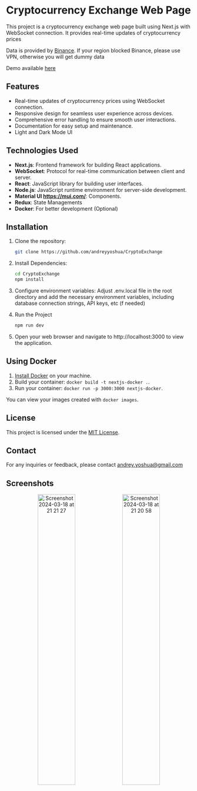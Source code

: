# Cryptocurrency Exchange Web Page

This project is a cryptocurrency exchange web page built using Next.js with WebSocket connection. It provides real-time updates of cryptocurrency prices 

Data is provided by [Binance](https://github.com/binance/binance-spot-api-docs). If your region blocked Binance, please use VPN, otherwise you will get dummy data

Demo available [here](http://staging.biissa.com:3000)

## Features

- Real-time updates of cryptocurrency prices using WebSocket connection.
- Responsive design for seamless user experience across devices.
- Comprehensive error handling to ensure smooth user interactions.
- Documentation for easy setup and maintenance.
- Light and Dark Mode UI

## Technologies Used

- **Next.js**: Frontend framework for building React applications.
- **WebSocket**: Protocol for real-time communication between client and server.
- **React**: JavaScript library for building user interfaces.
- **Node.js**: JavaScript runtime environment for server-side development.
- **Material UI https://mui.com/**: Components.
- **Redux**: State Managements
- **Docker**: For better development (Optional)

## Installation

1. Clone the repository:

   ```bash
   git clone https://github.com/andreyyoshua/CryptoExchange
   ```

2. Install Dependencies:

   ```bash
   cd CryptoExchange
   npm install
   ```

3. Configure environment variables:
   Adjust .env.local file in the root directory and add the necessary environment variables, including database connection strings, API keys, etc (f needed)

4. Run the Project
   ```bash
   npm run dev
   ```

5. Open your web browser and navigate to http://localhost:3000 to view the application.


## Using Docker

1. [Install Docker](https://docs.docker.com/get-docker/) on your machine.
1. Build your container: `docker build -t nextjs-docker .`.
1. Run your container: `docker run -p 3000:3000 nextjs-docker`.

You can view your images created with `docker images`.

## License
This project is licensed under the [MIT License](https://opensource.org/license/mit).

## Contact
For any inquiries or feedback, please contact andrey.yoshua@gmail.com

## Screenshots
<div align="center">
  <img alt="Screenshot 2024-03-18 at 21 21 27" src="https://github.com/andreyyoshua/CryptoExchange/assets/17944191/f481989d-ebdc-41db-af74-edc92d46f6a0" width="45%">
  <img alt="Screenshot 2024-03-18 at 21 20 58" src="https://github.com/andreyyoshua/CryptoExchange/assets/17944191/f597cab7-e0e7-4cf8-b512-e2093796cd7b" width="45%">
</div>


